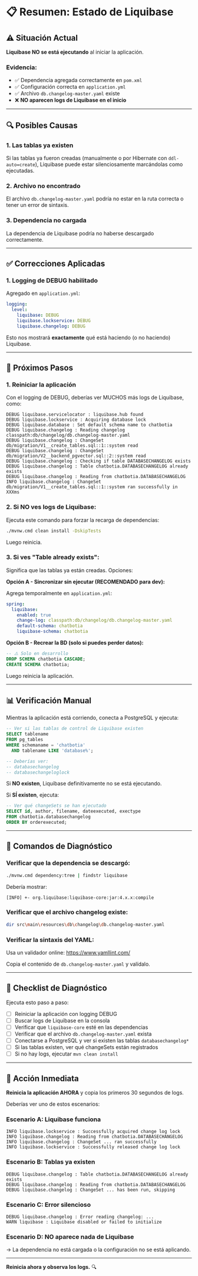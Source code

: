 # 📋 Resumen: Estado de Liquibase

## ⚠️ **Situación Actual**

**Liquibase NO se está ejecutando** al iniciar la aplicación.

### Evidencia:
- ✅ Dependencia agregada correctamente en `pom.xml`
- ✅ Configuración correcta en `application.yml`
- ✅ Archivo `db.changelog-master.yaml` existe
- ❌ **NO aparecen logs de Liquibase en el inicio**

---

## 🔍 **Posibles Causas**

### 1. **Las tablas ya existen**
Si las tablas ya fueron creadas (manualmente o por Hibernate con `ddl-auto=create`), Liquibase puede estar silenciosamente marcándolas como ejecutadas.

### 2. **Archivo no encontrado**
El archivo `db.changelog-master.yaml` podría no estar en la ruta correcta o tener un error de sintaxis.

### 3. **Dependencia no cargada**
La dependencia de Liquibase podría no haberse descargado correctamente.

---

## ✅ **Correcciones Aplicadas**

### 1. Logging de DEBUG habilitado

Agregado en `application.yml`:

```yaml
logging:
  level:
    liquibase: DEBUG
    liquibase.lockservice: DEBUG
    liquibase.changelog: DEBUG
```

Esto nos mostrará **exactamente** qué está haciendo (o no haciendo) Liquibase.

---

## 🚀 **Próximos Pasos**

### 1. **Reiniciar la aplicación**

Con el logging de DEBUG, deberías ver MUCHOS más logs de Liquibase, como:

```
DEBUG liquibase.servicelocator : liquibase.hub found
DEBUG liquibase.lockservice : Acquiring database lock
DEBUG liquibase.database : Set default schema name to chatbotia
DEBUG liquibase.changelog : Reading changelog classpath:db/changelog/db.changelog-master.yaml
DEBUG liquibase.changelog : ChangeSet db/migration/V1__create_tables.sql::1::system read
DEBUG liquibase.changelog : ChangeSet db/migration/V2__backend_pgvector.sql::2::system read
DEBUG liquibase.changelog : Checking if table DATABASECHANGELOG exists
DEBUG liquibase.changelog : Table chatbotia.DATABASECHANGELOG already exists
DEBUG liquibase.changelog : Reading from chatbotia.DATABASECHANGELOG
INFO liquibase.changelog : ChangeSet db/migration/V1__create_tables.sql::1::system ran successfully in XXXms
```

### 2. **Si NO ves logs de Liquibase:**

Ejecuta este comando para forzar la recarga de dependencias:

```bash
./mvnw.cmd clean install -DskipTests
```

Luego reinicia.

### 3. **Si ves "Table already exists":**

Significa que las tablas ya están creadas. Opciones:

**Opción A - Sincronizar sin ejecutar (RECOMENDADO para dev):**

Agrega temporalmente en `application.yml`:

```yaml
spring:
  liquibase:
    enabled: true
    change-log: classpath:db/changelog/db.changelog-master.yaml
    default-schema: chatbotia
    liquibase-schema: chatbotia
```

**Opción B - Recrear la BD (solo si puedes perder datos):**

```sql
-- ⚠️ Solo en desarrollo
DROP SCHEMA chatbotia CASCADE;
CREATE SCHEMA chatbotia;
```

Luego reinicia la aplicación.

---

## 📊 **Verificación Manual**

Mientras la aplicación está corriendo, conecta a PostgreSQL y ejecuta:

```sql
-- Ver si las tablas de control de Liquibase existen
SELECT tablename 
FROM pg_tables 
WHERE schemaname = 'chatbotia' 
  AND tablename LIKE 'database%';

-- Deberías ver:
-- databasechangelog
-- databasechangeloglock
```

Si **NO existen**, Liquibase definitivamente no se está ejecutando.

Si **SÍ existen**, ejecuta:

```sql
-- Ver qué changeSets se han ejecutado
SELECT id, author, filename, dateexecuted, exectype
FROM chatbotia.databasechangelog
ORDER BY orderexecuted;
```

---

## 🐛 **Comandos de Diagnóstico**

### Verificar que la dependencia se descargó:

```bash
./mvnw.cmd dependency:tree | findstr liquibase
```

Debería mostrar:
```
[INFO] +- org.liquibase:liquibase-core:jar:4.x.x:compile
```

### Verificar que el archivo changelog existe:

```bash
dir src\main\resources\db\changelog\db.changelog-master.yaml
```

### Verificar la sintaxis del YAML:

Usa un validador online: https://www.yamllint.com/

Copia el contenido de `db.changelog-master.yaml` y valídalo.

---

## 📝 **Checklist de Diagnóstico**

Ejecuta esto paso a paso:

- [ ] Reiniciar la aplicación con logging DEBUG
- [ ] Buscar logs de Liquibase en la consola
- [ ] Verificar que `liquibase-core` esté en las dependencias
- [ ] Verificar que el archivo `db.changelog-master.yaml` exista
- [ ] Conectarse a PostgreSQL y ver si existen las tablas `databasechangelog*`
- [ ] Si las tablas existen, ver qué changeSets están registrados
- [ ] Si no hay logs, ejecutar `mvn clean install`

---

## 🎯 **Acción Inmediata**

**Reinicia la aplicación AHORA** y copia los primeros 30 segundos de logs.

Deberías ver uno de estos escenarios:

### Escenario A: Liquibase funciona
```
INFO liquibase.lockservice : Successfully acquired change log lock
INFO liquibase.changelog : Reading from chatbotia.DATABASECHANGELOG
INFO liquibase.changelog : ChangeSet ... ran successfully
INFO liquibase.lockservice : Successfully released change log lock
```

### Escenario B: Tablas ya existen
```
DEBUG liquibase.changelog : Table chatbotia.DATABASECHANGELOG already exists
DEBUG liquibase.changelog : Reading from chatbotia.DATABASECHANGELOG
DEBUG liquibase.changelog : ChangeSet ... has been run, skipping
```

### Escenario C: Error silencioso
```
DEBUG liquibase.changelog : Error reading changelog: ...
WARN liquibase : Liquibase disabled or failed to initialize
```

### Escenario D: NO aparece nada de Liquibase
→ La dependencia no está cargada o la configuración no se está aplicando.

---

**Reinicia ahora y observa los logs.** 🔍

